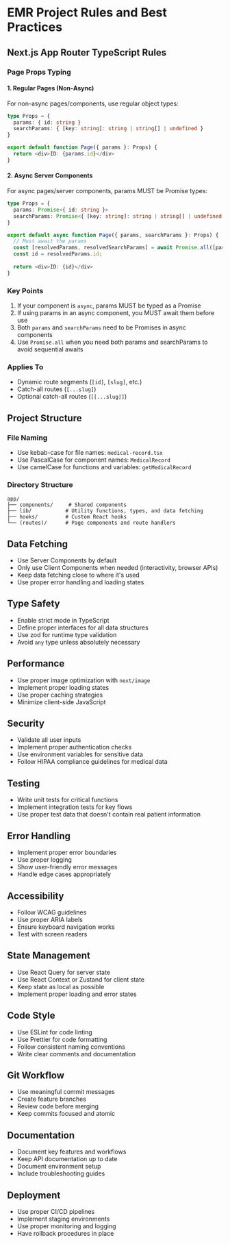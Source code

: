 # EMR Project Rules and Best Practices

## Next.js App Router TypeScript Rules

### Page Props Typing

#### 1. Regular Pages (Non-Async)
For non-async pages/components, use regular object types:
```typescript
type Props = {
  params: { id: string }
  searchParams: { [key: string]: string | string[] | undefined }
}

export default function Page({ params }: Props) {
  return <div>ID: {params.id}</div>
}
```

#### 2. Async Server Components
For async pages/server components, params MUST be Promise types:
```typescript
type Props = {
  params: Promise<{ id: string }>
  searchParams: Promise<{ [key: string]: string | string[] | undefined }>
}

export default async function Page({ params, searchParams }: Props) {
  // Must await the params
  const [resolvedParams, resolvedSearchParams] = await Promise.all([params, searchParams]);
  const id = resolvedParams.id;
  
  return <div>ID: {id}</div>
}
```

### Key Points
1. If your component is `async`, params MUST be typed as a Promise
2. If using params in an async component, you MUST await them before use
3. Both `params` and `searchParams` need to be Promises in async components
4. Use `Promise.all` when you need both params and searchParams to avoid sequential awaits

### Applies To
- Dynamic route segments (`[id]`, `[slug]`, etc.)
- Catch-all routes (`[...slug]`)
- Optional catch-all routes (`[[...slug]]`)

## Project Structure

### File Naming
- Use kebab-case for file names: `medical-record.tsx`
- Use PascalCase for component names: `MedicalRecord`
- Use camelCase for functions and variables: `getMedicalRecord`

### Directory Structure
```
app/
├── components/     # Shared components
├── lib/           # Utility functions, types, and data fetching
├── hooks/         # Custom React hooks
└── (routes)/      # Page components and route handlers
```

## Data Fetching
- Use Server Components by default
- Only use Client Components when needed (interactivity, browser APIs)
- Keep data fetching close to where it's used
- Use proper error handling and loading states

## Type Safety
- Enable strict mode in TypeScript
- Define proper interfaces for all data structures
- Use zod for runtime type validation
- Avoid `any` type unless absolutely necessary

## Performance
- Use proper image optimization with `next/image`
- Implement proper loading states
- Use proper caching strategies
- Minimize client-side JavaScript

## Security
- Validate all user inputs
- Implement proper authentication checks
- Use environment variables for sensitive data
- Follow HIPAA compliance guidelines for medical data

## Testing
- Write unit tests for critical functions
- Implement integration tests for key flows
- Use proper test data that doesn't contain real patient information

## Error Handling
- Implement proper error boundaries
- Use proper logging
- Show user-friendly error messages
- Handle edge cases appropriately

## Accessibility
- Follow WCAG guidelines
- Use proper ARIA labels
- Ensure keyboard navigation works
- Test with screen readers

## State Management
- Use React Query for server state
- Use React Context or Zustand for client state
- Keep state as local as possible
- Implement proper loading and error states

## Code Style
- Use ESLint for code linting
- Use Prettier for code formatting
- Follow consistent naming conventions
- Write clear comments and documentation

## Git Workflow
- Use meaningful commit messages
- Create feature branches
- Review code before merging
- Keep commits focused and atomic

## Documentation
- Document key features and workflows
- Keep API documentation up to date
- Document environment setup
- Include troubleshooting guides

## Deployment
- Use proper CI/CD pipelines
- Implement staging environments
- Use proper monitoring and logging
- Have rollback procedures in place 